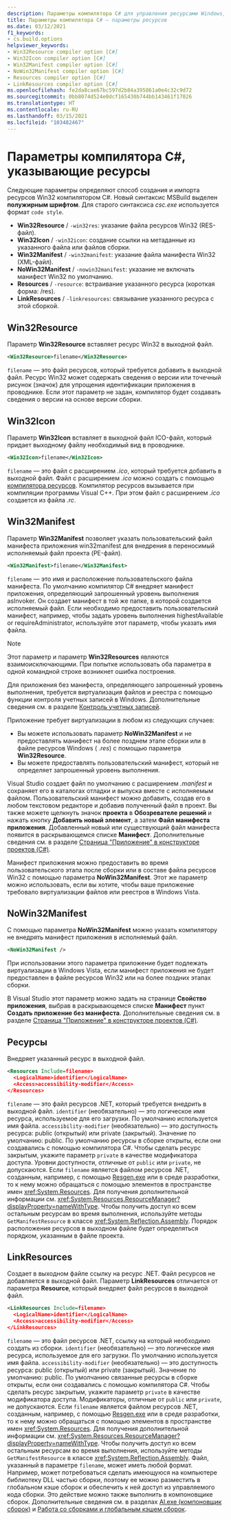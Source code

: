 ```yaml
---
description: Параметры компилятора C# для управления ресурсами Windows, внедренными в приложение .NET.
title: Параметры компилятора C# — параметры ресурсов
ms.date: 03/12/2021
f1_keywords:
- cs.build.options
helpviewer_keywords:
- Win32Resource compiler option [C#]
- Win32Icon compiler option [C#]
- Win32Manifest compiler option [C#]
- NoWin32Manifest compiler option [C#]
- Resources compiler option [C#]
- LinkResources compiler option [C#]
ms.openlocfilehash: fe2da8cae67bc597d2b84a395861a0e4c32c9d72
ms.sourcegitcommit: 0bb8074d524e0dcf165430b744bb143461f17026
ms.translationtype: HT
ms.contentlocale: ru-RU
ms.lasthandoff: 03/15/2021
ms.locfileid: "103482467"
---
```

# <a name="c-compiler-options-that-specify-resources"></a>Параметры компилятора C#, указывающие ресурсы

Следующие параметры определяют способ создания и импорта ресурсов Win32 компилятором C#. Новый синтаксис MSBuild выделен **полужирным шрифтом**. Для старого синтаксиса *csc.exe* используется формат `code style`.

- **Win32Resource** / `-win32res`: указание файла ресурсов Win32 (RES-файл).
- **Win32Icon** / `-win32icon`: создание ссылки на метаданные из указанного файла или файлов сборки.
- **Win32Manifest** / `-win32manifest`: указание файла манифеста Win32 (XML-файл).
- **NoWin32Manifest** / `-nowin32manifest`: указание не включать манифест Win32 по умолчанию.
- **Resources** / `-resource`: встраивание указанного ресурса (короткая форма: /res).
- **LinkResources** / `-linkresources`: связывание указанного ресурса с этой сборкой.

## <a name="win32resource"></a>Win32Resource

Параметр **Win32Resource** вставляет ресурс Win32 в выходной файл.

```xml
<Win32Resource>filename</Win32Resource>
```

`filename` — это файл ресурсов, который требуется добавить в выходной файл. Ресурс Win32 может содержать сведения о версии или точечный рисунок (значок) для упрощения идентификации приложения в проводнике. Если этот параметр не задан, компилятор будет создавать сведения о версии на основе версии сборки.

## <a name="win32icon"></a>Win32Icon

Параметр **Win32Icon** вставляет в выходной файл ICO-файл, который придает выходному файлу необходимый вид в проводнике.
  
```xml
<Win32Icon>filename</Win32Icon>
```

`filename` — это файл с расширением *.ico*, который требуется добавить в выходной файл. Файл с расширением *.ico* можно создать с помощью [компилятора ресурсов](/windows/desktop/menurc/resource-compiler). Компилятор ресурсов вызывается при компиляции программы Visual C++. При этом файл с расширением *.ico* создается из файла *.rc*.

## <a name="win32manifest"></a>Win32Manifest

Параметр **Win32Manifest** позволяет указать пользовательский файл манифеста приложения win32manifest для внедрения в переносимый исполняемый файл проекта (PE-файл).

```xml
<Win32Manifest>filename</Win32Manifest>
```

`filename` — это имя и расположение пользовательского файла манифеста. По умолчанию компилятор C# внедряет манифест приложения, определяющий запрошенный уровень выполнения asInvoker. Он создает манифест в той же папке, в которой создается исполняемый файл. Если необходимо предоставить пользовательский манифест, например, чтобы задать уровень выполнения highestAvailable or requireAdministrator, используйте этот параметр, чтобы указать имя файла.

> [!NOTE]
> Этот параметр и параметр **Win32Resources** являются взаимоисключающими. При попытке использовать оба параметра в одной командной строке возникнет ошибка построения.

Для приложения без манифеста, определяющего запрошенный уровень выполнения, требуется виртуализация файлов и реестра с помощью функции контроля учетных записей в Windows. Дополнительные сведения см. в разделе [Контроль учетных записей](/windows/access-protection/user-account-control/user-account-control-overview).

Приложение требует виртуализации в любом из следующих случаев:
  
- Вы можете использовать параметр **NoWin32Manifest** и не предоставлять манифест на более позднем этапе сборки или в файле ресурсов Windows ( *.res*) с помощью параметра **Win32Resource**.
- Вы можете предоставлять пользовательский манифест, который не определяет запрошенный уровень выполнения.

Visual Studio создает файл по умолчанию с расширением *.manifest* и сохраняет его в каталогах отладки и выпуска вместе с исполняемым файлом. Пользовательский манифест можно добавить, создав его в любом текстовом редакторе и добавив полученный файл в проект. Вы также можете щелкнуть значок **проекта** в **Обозревателе решений** и нажать кнопку **Добавить новый элемент**, а затем **Файл манифеста приложения**. Добавленный новый или существующий файл манифеста появится в раскрывающемся списке **Манифест**. Дополнительные сведения см. в разделе [Страница "Приложение" в конструкторе проектов (C#)](/visualstudio/ide/reference/application-page-project-designer-csharp).

Манифест приложения можно предоставить во время пользовательского этапа после сборки или в составе файла ресурсов Win32 с помощью параметра **NoWin32Manifest**. Этот же параметр можно использовать, если вы хотите, чтобы ваше приложение требовало виртуализации файлов или реестров в Windows Vista.
  
## <a name="nowin32manifest"></a>NoWin32Manifest

С помощью параметра **NoWin32Manifest** можно указать компилятору не внедрять манифест приложения в исполняемый файл.

```xml  
<NoWin32Manifest />
```

При использовании этого параметра приложение будет подлежать виртуализации в Windows Vista, если манифест приложения не будет предоставлен в файле ресурсов Win32 или на более поздних этапах сборки.

В Visual Studio этот параметр можно задать на странице **Свойство приложения**, выбрав в раскрывающемся списке **Манифест** пункт **Создать приложение без манифеста**. Дополнительные сведения см. в разделе [Страница "Приложение" в конструкторе проектов (C#)](/visualstudio/ide/reference/application-page-project-designer-csharp).

## <a name="resources"></a>Ресурсы

Внедряет указанный ресурс в выходной файл.

```xml
<Resources Include=filename>
  <LogicalName>identifier</LogicalName>
  <Access>accessibility-modifier</Access>
</Resources>
```

`filename` — это файл ресурсов .NET, который требуется внедрить в выходной файл. `identifier` (необязательно) — это логическое имя ресурса, используемое для его загрузки. По умолчанию используется имя файла. `accessibility-modifier` (необязательно) — это доступность ресурса: public (открытый) или private (закрытый). Значение по умолчанию: public. По умолчанию ресурсы в сборке открыты, если они создавались с помощью компилятора C#. Чтобы сделать ресурс закрытым, укажите параметр `private` в качестве модификатора доступа. Уровни доступности, отличные от `public` или `private`, не допускаются. Если `filename` является файлом ресурсов .NET, созданным, например, с помощью [Resgen.exe](../../../framework/tools/resgen-exe-resource-file-generator.md) или в среде разработки, то к нему можно обращаться с помощью элементов в пространстве имен <xref:System.Resources>. Для получения дополнительной информации см. <xref:System.Resources.ResourceManager?displayProperty=nameWithType>. Чтобы получить доступ ко всем остальным ресурсам во время выполнения, используйте методы `GetManifestResource` в классе <xref:System.Reflection.Assembly>. Порядок расположения ресурсов в выходном файле будет определяться порядком, указанным в файле проекта.  
  
## <a name="linkresources"></a>LinkResources

Создает в выходном файле ссылку на ресурс .NET. Файл ресурсов не добавляется в выходной файл. Параметр **LinkResources** отличается от параметра **Resource**, который внедряет файл ресурсов в выходной файл.

```xml
<LinkResources Include=filename>
  <LogicalName>identifier</LogicalName>
  <Access>accessibility-modifier</Access>
</LinkResources>
```

`filename` — это файл ресурсов .NET, ссылку на который необходимо создать из сборки. `identifier` (необязательно) — это логическое имя ресурса, используемое для его загрузки. По умолчанию используется имя файла. `accessibility-modifier` (необязательно) — это доступность ресурса: public (открытый) или private (закрытый). Значение по умолчанию: public. По умолчанию связанные ресурсы в сборке открыты, если они создавались с помощью компилятора C#. Чтобы сделать ресурс закрытым, укажите параметр `private` в качестве модификатора доступа. Модификаторы, отличные от `public` или `private`, не допускаются. Если `filename` является файлом ресурсов .NET, созданным, например, с помощью [Resgen.exe](../../../framework/tools/resgen-exe-resource-file-generator.md) или в среде разработки, то к нему можно обращаться с помощью элементов в пространстве имен <xref:System.Resources>. Для получения дополнительной информации см. <xref:System.Resources.ResourceManager?displayProperty=nameWithType>. Чтобы получить доступ ко всем остальным ресурсам во время выполнения, используйте методы `GetManifestResource` в классе <xref:System.Reflection.Assembly>. Файл, указанный в параметре `filename`, может иметь любой формат. Например, может потребоваться сделать имеющуюся на компьютере библиотеку DLL частью сборки, поэтому ее можно разместить в глобальном кэше сборок и обеспечить к ней доступ из управляемого кода сборки. Это действие можно также выполнить в компоновщике сборок. Дополнительные сведения см. в разделах [Al.exe (компоновщик сборок)](../../../framework/tools/al-exe-assembly-linker.md) и [Работа со сборками и глобальным кэшем сборок](../../../framework/app-domains/working-with-assemblies-and-the-gac.md).

